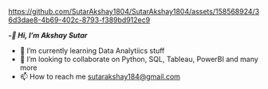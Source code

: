https://github.com/SutarAkshay1804/SutarAkshay1804/assets/158568924/36d3dae8-4b69-402c-8793-f389bd912ec9

 _**-👋 Hi, I’m Akshay Sutar**_
- 🌱 I’m currently learning Data Analytiics stuff
- 💞️ I’m looking to collaborate on Python, SQL, Tableau, PowerBI and many more
- 📫 How to reach me sutarakshay184@gmail.com


<!---
SutarAkshay1804/SutarAkshay1804 is a ✨ special ✨ repository because its `README.md` (this file) appears on your GitHub profile.
You can click the Preview link to take a look at your changes.
--->
